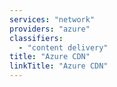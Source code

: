 ```yaml
---
services: "network"
providers: "azure"
classifiers: 
  - "content delivery"
title: "Azure CDN"
linkTitle: "Azure CDN"
---
```

